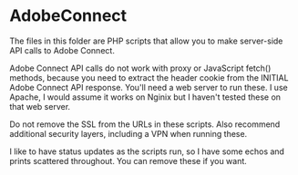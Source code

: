 # AdobeConnect
The files in this folder are PHP scripts that allow you to make server-side API calls to Adobe Connect.

Adobe Connect API calls do not work with proxy or JavaScript fetch() methods, because you need to extract the header cookie from the INITIAL Adobe Connect API response. You'll need a web server to run these. I use Apache, I would assume it works on Nginix but I haven't tested these on that web server.

Do not remove the SSL from the URLs in these scripts. Also recommend additional security layers, including a VPN when running these.

I like to have status updates as the scripts run, so I have some echos and prints scattered throughout. You can remove these if you want. 
